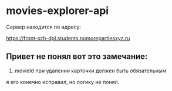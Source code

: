 # movies-explorer-api

Сервер находится по адресу: 

 https://front-szh-dpl.students.nomorepartiesxyz.ru
 
 
 
 
 ## Привет не понял вот это замечание:
1. movieId при удалении карточки должен быть обязательным

я его конечно исправил, но логику не понял.
